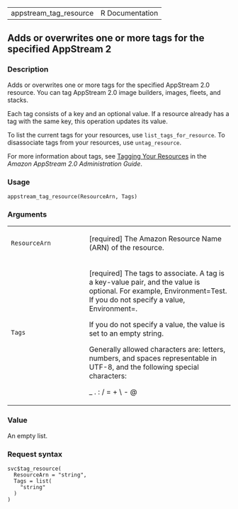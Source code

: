 <table style="width: 100%;">
<tbody>
<tr class="odd">
<td>appstream_tag_resource</td>
<td style="text-align: right;">R Documentation</td>
</tr>
</tbody>
</table>

## Adds or overwrites one or more tags for the specified AppStream 2

### Description

Adds or overwrites one or more tags for the specified AppStream 2.0
resource. You can tag AppStream 2.0 image builders, images, fleets, and
stacks.

Each tag consists of a key and an optional value. If a resource already
has a tag with the same key, this operation updates its value.

To list the current tags for your resources, use
`list_tags_for_resource`. To disassociate tags from your resources, use
`untag_resource`.

For more information about tags, see [Tagging Your
Resources](https://docs.aws.amazon.com/appstream2/latest/developerguide/tagging-basic.html)
in the *Amazon AppStream 2.0 Administration Guide*.

### Usage

    appstream_tag_resource(ResourceArn, Tags)

### Arguments

<table>
<colgroup>
<col style="width: 35%" />
<col style="width: 65%" />
</colgroup>
<tbody>
<tr class="odd">
<td><code
id="appstream_tag_resource_:_ResourceArn">ResourceArn</code></td>
<td><p>[required] The Amazon Resource Name (ARN) of the
resource.</p></td>
</tr>
<tr class="even">
<td><code id="appstream_tag_resource_:_Tags">Tags</code></td>
<td><p>[required] The tags to associate. A tag is a key-value pair, and
the value is optional. For example, Environment=Test. If you do not
specify a value, Environment=.</p>
<p>If you do not specify a value, the value is set to an empty
string.</p>
<p>Generally allowed characters are: letters, numbers, and spaces
representable in UTF-8, and the following special characters:</p>
<p>_ . : / = + \ - @</p></td>
</tr>
</tbody>
</table>

### Value

An empty list.

### Request syntax

    svc$tag_resource(
      ResourceArn = "string",
      Tags = list(
        "string"
      )
    )
